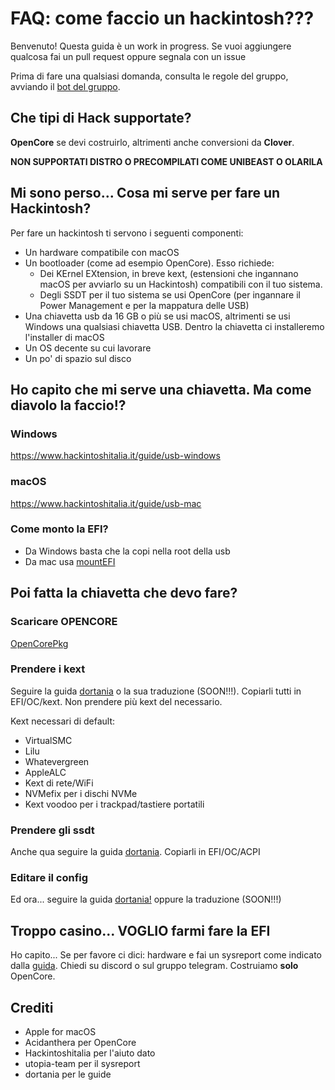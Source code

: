 # FAQ: come faccio un hackintosh???
Benvenuto! Questa guida è un work in progress. Se vuoi aggiungere qualcosa fai un pull request oppure segnala con un issue

Prima di fare una qualsiasi domanda, consulta le regole del gruppo, avviando il [bot del gruppo](https://t.me/Hackintosh_Italia_BOT).

## Che tipi di Hack supportate?
**OpenCore** se devi costruirlo, altrimenti anche conversioni da **Clover**.

**NON SUPPORTATI DISTRO O PRECOMPILATI COME UNIBEAST O OLARILA**

## Mi sono perso... Cosa mi serve per fare un Hackintosh?
Per fare un hackintosh ti servono i seguenti componenti:
- Un hardware compatibile con macOS
- Un bootloader (come ad esempio OpenCore). Esso richiede:
    - Dei KErnel EXtension, in breve kext, (estensioni che ingannano macOS per avviarlo su un Hackintosh) compatibili con il tuo sistema.
    - Degli SSDT per il tuo sistema se usi OpenCore (per ingannare il Power Management e per la mappatura delle USB)
- Una chiavetta usb da 16 GB o più se usi macOS, altrimenti se usi Windows una qualsiasi chiavetta USB. Dentro la chiavetta ci installeremo l'installer di macOS
- Un OS decente su cui lavorare
- Un po' di spazio sul disco

## Ho capito che mi serve una chiavetta. Ma come diavolo la faccio!?
### Windows
https://www.hackintoshitalia.it/guide/usb-windows
### macOS
https://www.hackintoshitalia.it/guide/usb-mac
### Come monto la EFI?
- Da Windows basta che la copi nella root della usb
- Da mac usa [mountEFI](https://github.com/corpnewt/MountEFI)

## Poi fatta la chiavetta che devo fare?
### Scaricare OPENCORE
[OpenCorePkg](https://github.com/acidanthera/OpenCorePkg)
### Prendere i kext
Seguire la guida [dortania](https://dortania.github.io/OpenCore-Install-Guide/ktext.html) o la sua traduzione (SOON!!!). Copiarli tutti in EFI/OC/kext. Non prendere più kext del necessario.

Kext necessari di default:
- VirtualSMC
- Lilu
- Whatevergreen
- AppleALC
- Kext di rete/WiFi
- NVMefix per i dischi NVMe
- Kext voodoo per i trackpad/tastiere portatili
### Prendere gli ssdt
Anche qua seguire la guida [dortania](https://dortania.github.io/Getting-Started-With-ACPI/). Copiarli in EFI/OC/ACPI
### Editare il config
Ed ora... seguire la guida [dortania!](https://dortania.github.io/OpenCore-Install-Guide/config.plist/) oppure la traduzione (SOON!!!)

## Troppo casino... VOGLIO farmi fare la EFI
Ho capito... Se per favore ci dici: hardware e fai un sysreport come indicato dalla [guida](https://utopia-team.github.io/guide/preparazione/sysreport). Chiedi su discord o sul gruppo telegram. Costruiamo **solo** OpenCore.

## Crediti
- Apple for macOS
- Acidanthera per OpenCore
- Hackintoshitalia per l'aiuto dato
- utopia-team per il sysreport
- dortania per le guide
